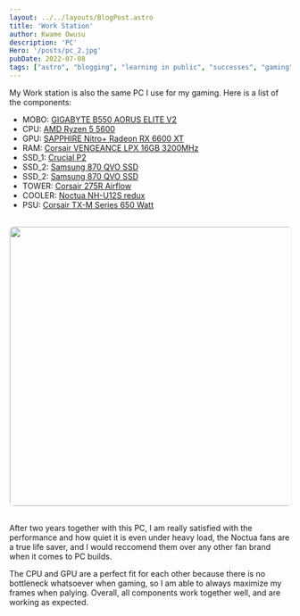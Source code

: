 ```yaml
---
layout: ../../layouts/BlogPost.astro
title: 'Work Station'
author: Kwame Owusu
description: 'PC'
Hero: '/posts/pc_2.jpg'
pubDate: 2022-07-08
tags: ["astro", "blogging", "learning in public", "successes", "gaming"]
---
```

My Work station is also the same PC I use for my gaming. Here is a list of the components:

* MOBO: [GIGABYTE B550 AORUS ELITE V2 ](https://www.amazon.co.uk/gp/product/B08MPZ14FY/ref=ppx_yo_dt_b_asin_title_o07_s00?ie=UTF8&psc=1)
* CPU: [AMD Ryzen 5 5600](https://www.amazon.co.uk/gp/product/B09VCHR1VH/ref=ppx_yo_dt_b_asin_title_o07_s01?ie=UTF8&th=1)
* GPU: [SAPPHIRE Nitro+ Radeon RX 6600 XT](https://www.sapphiretech.com/en/consumer/nitro-radeon-rx-6600-xt-8g-gddr6)
* RAM: [Corsair VENGEANCE LPX 16GB 3200MHz ](https://www.amazon.co.uk/gp/product/B0143UM4TC/ref=ppx_yo_dt_b_asin_title_o06_s01?ie=UTF8&psc=1)
* SSD_1: [Crucial P2 ](https://uk.crucial.com/products/ssd/crucial-p2-ssd)
* SSD_2: [Samsung 870 QVO SSD ](https://www.samsung.com/uk/memory-storage/sata-ssd/ssd-870-qvo-sata-3-2-5-inch-1tb-mz-77q1t0bw/)
* SSD_2: [Samsung 870 QVO SSD ](https://www.samsung.com/uk/memory-storage/sata-ssd/ssd-870-qvo-sata-3-2-5-inch-1tb-mz-77q1t0bw/)
* TOWER: [Corsair 275R Airflow ](https://www.amazon.co.uk/gp/product/B07VL5QHMB/ref=ppx_yo_dt_b_asin_title_o07_s02?ie=UTF8&psc=1)
* COOLER: [Noctua NH-U12S redux](https://www.amazon.co.uk/gp/product/B08WPDD6GD/ref=ppx_yo_dt_b_asin_title_o06_s00?ie=UTF8&psc=1)
* PSU: [Corsair TX-M Series 650 Watt ](https://www.amazon.co.uk/gp/product/B06WVWXPVZ/ref=ppx_yo_dt_b_asin_title_o06_s00?ie=UTF8&psc=1)



<img src="/posts/pc_1.jpg" width="760" height="360">

After two years together with this PC, I am really satisfied with the performance and how quiet it is even under heavy load, the Noctua fans are a true life saver, and I would reccomend them over any other fan brand when it comes to PC builds.

The CPU and GPU are a perfect fit for each other because there is no bottleneck whatsoever when gaming, so I am able to always maximize my frames when palying. Overall, all components work together well, and are working as expected.






<style>
img{
  border: 1px solid rgba(203,213,225, 0.5);
  border-radius: 0.5rem;
	height: 500px;
	width: 720px;
	object-fit:cover;
  margin-top: 1rem;
  margin-bottom: 1rem;
}

@media (max-width: 773px) {

	img{
		width: 100%;
		height: auto;
	}
}

</style>